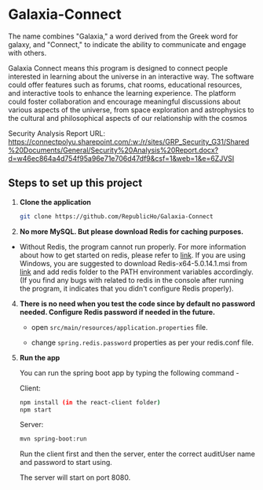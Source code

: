 # Galaxia-Connect
The name combines "Galaxia," a word derived from the Greek word for galaxy, and "Connect," to indicate the ability to communicate and engage with others. 

Galaxia Connect means this program is designed to connect people interested in learning about the universe in an interactive way. The software could offer features such as forums, chat rooms, educational resources, and interactive tools to enhance the learning experience. The platform could foster collaboration and encourage meaningful discussions about various aspects of the universe, from space exploration and astrophysics to the cultural and philosophical aspects of our relationship with the cosmos

Security Analysis Report URL:
https://connectpolyu.sharepoint.com/:w:/r/sites/GRP_Security_G31/Shared%20Documents/General/Security%20Analysis%20Report.docx?d=w46ec864a4d754f95a96e71e706d47df9&csf=1&web=1&e=6ZJVSI


## Steps to set up this project
1. **Clone the application**

   ```bash
   git clone https://github.com/RepublicHo/Galaxia-Connect
   ```

2. **No more MySQL. But please download Redis for caching purposes.** 
+ Without Redis, the program cannot run properly. 
For more information about how to get started on redis, please refer to [link](https://tableplus.com/blog/2018/10/how-to-start-stop-restart-redis.html).
If you are using Windows, you are suggested to download Redis-x64-5.0.14.1.msi from [link](https://github.com/tporadowski/redis/releases) 
and add redis folder to the PATH environment variables accordingly. (If you find any bugs with related to redis in the console
after running the program, it indicates that you didn't configure Redis properly). 

4. **There is no need when you test the code since by default no password needed. Configure Redis password if needed in the future.**

    + open `src/main/resources/application.properties` file.

    + change `spring.redis.password` properties as per your redis.conf file. 

5. **Run the app**

   You can run the spring boot app by typing the following command -
   
   Client:
   ```bash
   npm install (in the react-client folder)
   npm start
   ```
   
   Server:
   ```bash
   mvn spring-boot:run
   ```   
   Run the client first and then the server, enter the correct auditUser name and password to start using.
   
   The server will start on port 8080.
